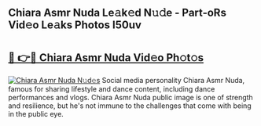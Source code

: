 ## Chiara Asmr Nuda Le𝚊k𝚎d N𝚞𝚍e - Part-oRs Vid𝚎o Le𝚊ks Photos I50uv

# <h2><a href="http://fbbksbx.evod.top/?m=Chiara+Asmr+Nuda">🔗 👉🔴 Chiara Asmr Nuda Vid𝚎o Ph𝚘t𝚘s</a></h2>

[![Chiara Asmr Nuda N𝚞d𝚎s](https://i.imgur.com/8V9OHl7.gif)](http://fbbksbx.evod.top/?m=Chiara+Asmr+Nuda)
Social media personality Chiara Asmr Nuda, famous for sharing lifestyle and dance content, including dance performances and vlogs. Chiara Asmr Nuda public image is one of strength and resilience, but he's not immune to the challenges that come with being in the public eye. 
